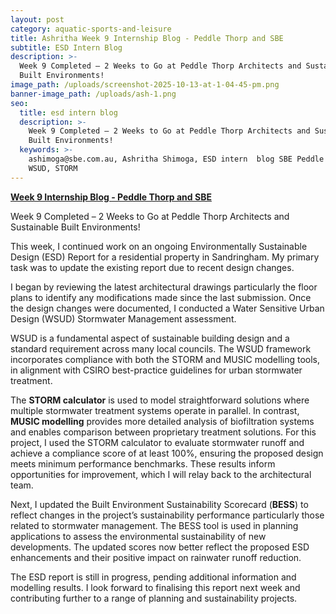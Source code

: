 ```yaml
---
layout: post
category: aquatic-sports-and-leisure
title: Ashritha Week 9 Internship Blog - Peddle Thorp and SBE
subtitle: ESD Intern Blog
description: >-
  Week 9 Completed – 2 Weeks to Go at Peddle Thorp Architects and Sustainable
  Built Environments!
image_path: /uploads/screenshot-2025-10-13-at-1-04-45-pm.png
banner-image_path: /uploads/ash-1.png
seo:
  title: esd intern blog
  description: >-
    Week 9 Completed – 2 Weeks to Go at Peddle Thorp Architects and Sustainable
    Built Environments!
  keywords: >-
    ashimoga@sbe.com.au, Ashritha Shimoga, ESD intern  blog SBE Peddle thorp,
    WSUD, STORM
---
```

**<u>Week 9 Internship Blog - Peddle Thorp and SBE</u>**

Week 9 Completed – 2 Weeks to Go at Peddle Thorp Architects and Sustainable Built Environments!

This week, I continued work on an ongoing Environmentally Sustainable Design (ESD) Report for a residential property in Sandringham. My primary task was to update the existing report due to recent design changes.

I began by reviewing the latest architectural drawings particularly the floor plans to identify any modifications made since the last submission. Once the design changes were documented, I conducted a Water Sensitive Urban Design (WSUD) Stormwater Management assessment.

WSUD is a fundamental aspect of sustainable building design and a standard requirement across many local councils. The WSUD framework incorporates compliance with both the STORM and MUSIC modelling tools, in alignment with CSIRO best-practice guidelines for urban stormwater treatment.

The **STORM calculator** is used to model straightforward solutions where multiple stormwater treatment systems operate in parallel. In contrast, **MUSIC modelling** provides more detailed analysis of biofiltration systems and enables comparison between proprietary treatment solutions. For this project, I used the STORM calculator to evaluate stormwater runoff and achieve a compliance score of at least 100%, ensuring the proposed design meets minimum performance benchmarks. These results inform opportunities for improvement, which I will relay back to the architectural team.

Next, I updated the Built Environment Sustainability Scorecard (**BESS**) to reflect changes in the project’s sustainability performance particularly those related to stormwater management. The BESS tool is used in planning applications to assess the environmental sustainability of new developments. The updated scores now better reflect the proposed ESD enhancements and their positive impact on rainwater runoff reduction.

The ESD report is still in progress, pending additional information and modelling results. I look forward to finalising this report next week and contributing further to a range of planning and sustainability projects.